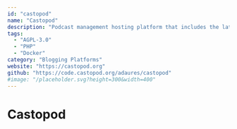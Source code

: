```yaml
---
id: "castopod"
name: "Castopod"
description: "Podcast management hosting platform that includes the latest podcast 2.0 standards, an automated Fediverse feed, analytics, an embeddable player, and more."
tags:
  - "AGPL-3.0"
  - "PHP"
  - "Docker"
category: "Blogging Platforms"
website: "https://castopod.org"
github: "https://code.castopod.org/adaures/castopod"
#image: "/placeholder.svg?height=300&width=400"
---
```


# Castopod
